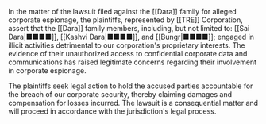 
In the matter of the lawsuit filed against the [[Dara]] family for alleged corporate espionage, the plaintiffs, represented by [[TRE]] Corporation, assert that the [[Dara]] family members, including, but not limited to: [[Sai Dara|■■■■]], [[Kashvi Dara|■■■■]], and [[Bungr|■■■■]]; engaged in illicit activities detrimental to our corporation's proprietary interests. The evidence of their unauthorized access to confidential corporate data and communications has raised legitimate concerns regarding their involvement in corporate espionage.

The plaintiffs seek legal action to hold the accused parties accountable for the breach of our corporate security, thereby claiming damages and compensation for losses incurred. The lawsuit is a consequential matter and will proceed in accordance with the jurisdiction's legal process.